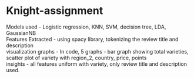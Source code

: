 # Knight-assignment
Models used - Logistic regression, KNN, SVM, decision tree, LDA, GaussianNB<br />
Features Extracted - using spacy library, tokenizing the review title and description<br/>
visualization graphs - In code, 5 graphs - bar graph showing total varieties, scatter plot of variety with region_2, country, price, points<br/>
insights - all features uniform with variety, only review title and description used.
